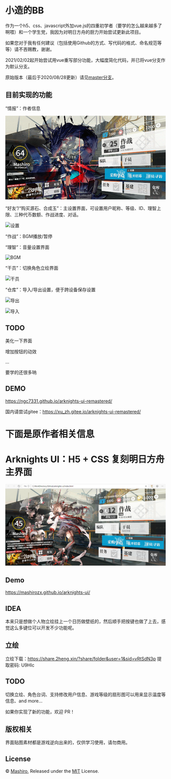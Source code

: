 # 小造的BB
作为一个h5、css、javascript外加vue.js的四重初学者（要学的怎么越来越多了啊喂）和一个学生党，我因为对明日方舟的厨力开始尝试更新此项目。

如果您对于我有任何建议（包括使用Github的方式、写代码的格式、命名规范等等）请不吝赐教，谢谢。

2021/02/02起开始尝试用vue重写部分功能，大幅度简化代码，并已将vue分支作为默认分支。

原始版本（最后于2020/08/28更新）请见[master分支](https://github.com/ngc7331/arknights-ui-remastered/tree/master)。

## 目前实现的功能
“情报”：作者信息

![情报](preview/01.gif)

“好友”/“购买源石、合成玉”：主设置界面，可设置用户昵称、等级、ID、理智上限、三种代币数额、作战进度、对话。

![设置](preview/02.gif)

“作战”：BGM播放/暂停

“理智”：音量设置界面

![BGM](preview/03.gif)

“干员”：切换角色立绘界面

![干员](preview/04.gif)

“仓库”：导入/导出设置，便于跨设备保存设置

![导出](preview/05.gif)

![导入](preview/06.gif)

## TODO
美化一下界面

增加按钮的动效

...

要学的还很多呐

## DEMO
<https://ngc7331.github.io/arknights-ui-remastered/>

国内请尝试gitee：<https://xu_zh.gitee.io/arknights-ui-remastered/>

# 下面是原作者相关信息
# Arknights UI：H5 + CSS 复刻明日方舟主界面
![screenshot](preview/screenshot.png)

## Demo
<https://mashirozx.github.io/arknights-ui/>

## IDEA
本来只是想做个人物立绘挂上一个日历做壁纸的，然后顺手把按键也做了上去，感觉这么多键位可以开发不少功能呢。

## 立绘
立绘下载：<https://share.2heng.xin/?share/folder&user=1&sid=vRtSdN3p> 提取密码: U9HIc

## TODO
切换立绘、角色台词、支持修改用户信息、游戏等级的扇形图可以用来显示温度等信息、and more...

如果你实现了新的功能，欢迎 PR！

## 版权相关
界面贴图素材都是游戏逆向出来的，仅供学习使用，请勿商用。

## License
© [Mashiro](https://github.com/mashirozx/), Released under the [MIT](https://github.com/mashirozx/arknights-ui/blob/master/LICENSE) License.
